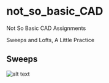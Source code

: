  # not_so_basic_CAD

Not So Basic CAD Assignments

Sweeps and Lofts, A Little Practice

## Sweeps

![alt text](sweeps_engineeringnotebook.JPG)

